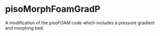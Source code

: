 # pisoMorphFoamGradP

A modification of the pisoFOAM code which includes a pressure gradient and morphing bed. 
